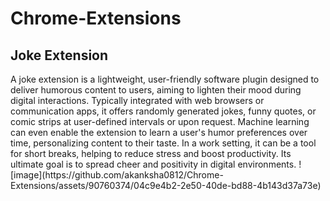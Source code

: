 # Chrome-Extensions

<h2>Joke Extension</h2>
A joke extension is a lightweight, user-friendly software plugin designed to deliver humorous content to users, aiming to lighten their mood during digital interactions. Typically integrated with web browsers or communication apps, it offers randomly generated jokes, funny quotes, or comic strips at user-defined intervals or upon request. Machine learning can even enable the extension to learn a user's humor preferences over time, personalizing content to their taste. In a work setting, it can be a tool for short breaks, helping to reduce stress and boost productivity. Its ultimate goal is to spread cheer and positivity in digital environments.
![image](https://github.com/akanksha0812/Chrome-Extensions/assets/90760374/04c9e4b2-2e50-40de-bd88-4b143d37a73e)
